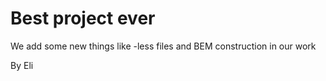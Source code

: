 # Best project ever

We add some new things like 
-less files and BEM construction in our work 

By Eli